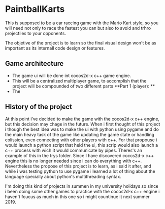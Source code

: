# PaintballKarts

This is supposed to be a car raccing game with the Mario Kart style, so you will need not only to race the fastest you can but also to avoid and trhro projectiles to your opponents.

The objetive of the project is to learn so the final visual design won't be as important as its internall code design or features.

## Game architecture
* The game ui will be done int cocos2d-x c++ game engine.
* This will be a centralized multiplayer game, to accomplish that the project will be compounded of two different parts
**Part 1 (player): ** 
* The

## History of the project
At this point i've decided to make the game with the cocos2d-x c++ engine, but this decision may chage in the future. When i first thought of this project i though the best idea was to make the ui with python using pygame and do the main heavy task of the game like updating the game state or handling colission, even connecting with other players with c++.
For that propouse i would launch a python script that held the ui, this scrip would also launch a c++ process with wich it would communicate by pipes. Theres's an example of this in the trys folder.
Since I have discovered cocos2d-x c++ engine this is no longer needed since i can do everything with c++.
Nevertheless the propose of this project is to learn, as i said it after, and while i was testing python to use pygame i learned a lot of thing about the language specially about python's multithreading syntax.

I'm doing this kind of projects in summen in my university holidays so since i been doing some other games to practice with the cocos2d-x c++ engine i haven't foucus as much in this one so i might countinue it next summer 2019.
